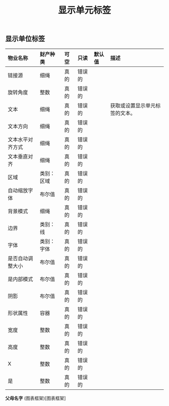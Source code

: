 ﻿---
title: 显示单元标签
second_title: Aspose.Cells Cloud Documen
type: docs
url: /zh/specification/model/displayunitlabel/
description: Aspose.Cells 云模型规范：DisplayUnitLabel。轻松处理 Excel 和其他电子表格文档，具有打开、生成、编辑、拆分、合并、比较和转换等功能
weight: 50
---
## **显示单位标签**

 

|物业名称|财产种类|可空|只读|默认值|描述|
|:- |:- |:- |:- |:- |:- |
|链接源|细绳|真的|错误的|||
|旋转角度|整数|真的|错误的|||
|文本|细绳|真的|错误的||获取或设置显示单元标签的文本。|
|文本方向|细绳|真的|错误的|||
|文本水平对齐方式|细绳|真的|错误的|||
|文本垂直对齐|细绳|真的|错误的|||
|区域|类别：区域|真的|错误的|||
|自动缩放字体|布尔值|真的|错误的|||
|背景模式|细绳|真的|错误的|||
|边界|类别：线|真的|错误的|||
|字体|类别：字体|真的|错误的|||
|是否自动调整大小|布尔值|真的|错误的|||
|是内部模式|布尔值|真的|错误的|||
|阴影|布尔值|真的|错误的|||
|形状属性|容器|真的|错误的|||
|宽度|整数|真的|错误的|||
|高度|整数|真的|错误的|||
|X|整数|真的|错误的|||
|是|整数|真的|错误的|||

**父母名字** (图表框架)[图表框架]